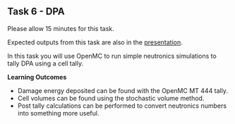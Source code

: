 
## Task 6 - DPA

Please allow 15 minutes for this task.

Expected outputs from this task are also in the [presentation](https://slides.com/neutronics_workshop/neutronics_workshop#/7).

In this task you will use OpenMC to run simple neutronics simulations to tally DPA using a cell tally.

**Learning Outcomes**

- Damage energy deposited can be found with the OpenMC MT 444 tally.
- Cell volumes can be found using the stochastic volume method.
- Post tally calculations can be performed to convert neutronics numbers into something more useful.
